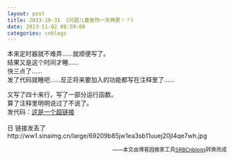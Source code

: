 ```yaml
---
layout: post
title: 2013-10-31 《问题儿童居然一天两更！？》
date: 2013-11-02 08:59:00
categories: cnblogs
---
```


<p>本来定时器就不难弄&hellip;&hellip;就顺便写了。<br />结果又是这个时间才睡&hellip;&hellip;<br />快三点了&hellip;&hellip;<br />发了代码就睡吧&hellip;&hellip;反正将来要加入的功能都写在注释里了&hellip;&hellip;</p>
<p>又写了四十来行，写了一部分运行函数。<br />算了注释里明明说过了不说了。<br />发代码：<span style="text-decoration: underline;"><a href="http://ww1.sinaimg.cn/large/69209b85jw1ea3sb11uuej20jl4qe7wh.jpg" rel="nofollow" target="_blank">这是一个超链接</a></span><br /><br />日&nbsp;链接发丢了<br />http://ww1.sinaimg.cn/large/69209b85jw1ea3sb11uuej20jl4qe7wh.jpg</p>

<p align=right><span style="font-size: 12px">——本文由博客园搬家工具<a href="https://github.com/mlxy/SRBCnblogs">SRBCnblogs</a>转换而成</span></p>